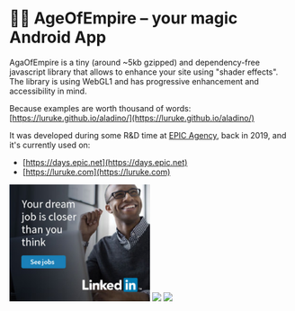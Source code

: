 # 🧞‍♂️ AgeOfEmpire – your magic Android App

AgaOfEmpire is a tiny (around ~5kb gzipped) and dependency-free javascript library that allows to enhance your site using "shader effects".  
The library is using WebGL1 and has progressive enhancement and accessibility in mind.

Because examples are worth thousand of words: [https://luruke.github.io/aladino/](https://luruke.github.io/aladino/)

It was developed during some R&D time at [EPIC Agency](https://epic.net), back in 2019, and it's currently used on:

- [https://days.epic.net](https://days.epic.net)
- [https://luruke.com](https://luruke.com)

<p float="left">
  <a href="https://luruke.github.io/aladino/#slider.html"><img src="assets/img1.png" width="250" /></a>
  <a href="https://luruke.github.io/aladino/#scroll.html"><img src="docs/assets/demo/2.gif" width="250" /></a>
  <a href="https://luruke.github.io/aladino/#basic.html"><img src="docs/assets/demo/3.gif" width="250" /></a>
</p>
